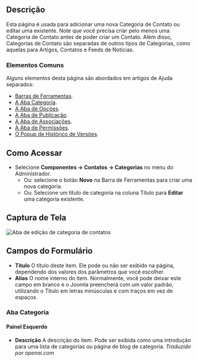 <!-- Filename: Help5.x:Contacts:_Edit_Category / Display title: Contatos: Editar Categoria  -->

## Descrição

Esta página é usada para adicionar uma nova Categoria de Contato ou editar uma existente. Note que você precisa criar pelo menos uma Categoria de Contato antes de poder criar um Contato. Além disso, Categorias de Contato são separadas de outros tipos de Categorias, como aquelas para Artigos, Contatos e Feeds de Notícias.

### Elementos Comuns

Alguns elementos desta página são abordados em artigos de Ajuda separados:

* [Barras de Ferramentas](jdocmanual?article=help/common-elements/toolbars).
* [A Aba Categoria](jdocmanual?article=help/common-elements/edit-category).
* [A Aba de Opções](jdocmanual?article=help/common-elements/edit-category-options).
* [A Aba de Publicação](jdocmanual?article=help/common-elements/edit-publishing).
* [A Aba de Associações](jdocmanual?article=help/common-elements/edit-associations).
* [A Aba de Permissões](jdocmanual?article=help/common-elements/edit-permissions).
* [O Popup de Histórico de Versões](jdocmanual?article=help/common-elements/edit-version-history).

## Como Acessar

- Selecione **Componentes → Contatos → Categorias** no menu do Administrador.
  - Ou: selecione o botão **Novo** na Barra de Ferramentas para criar uma nova categoria.
  - Ou: Selecione um título de categoria na coluna Título para **Editar** uma categoria existente.

## Captura de Tela

![Aba de edição de categoria de contatos](../../../pt/images/contacts/contacts-edit-category-category-tab.png)

## Campos do Formulário

- **Título** O título deste item. Ele pode ou não ser exibido na
  página, dependendo dos valores dos parâmetros que você escolher.
- **Alias** O nome interno do item. Normalmente, você pode deixar este
  campo em branco e o Joomla preencherá com um valor padrão, utilizando o Título em letras minúsculas e com traços em vez de espaços.

### Aba Categoria

#### Painel Esquerdo

- **Descrição** A descrição do item. Pode ser exibida como uma introdução para uma lista de categorias ou página de blog de categoria.
*Traduzido por openai.com*

